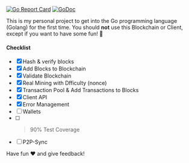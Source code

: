 [![Go Report Card](https://goreportcard.com/badge/github.com/Flur3x/go-chain)](https://goreportcard.com/report/github.com/Flur3x/go-chain) [![GoDoc](https://godoc.org/github.com/Flur3x/go-chain?status.svg)](https://godoc.org/github.com/Flur3x/go-chain)

This is my personal project to get into the Go programming language (Golang) for the first time. You should **not** use this Blockchain or Client, except if you want to have some fun! 🤙

#### Checklist

- [x] Hash & verify blocks
- [x] Add Blocks to Blockchain
- [x] Validate Blockchain
- [x] Real Mining with Dfficulty (nonce)
- [x] Transaction Pool & Add Transactions to Blocks
- [x] Client API
- [x] Error Management
- [ ] Wallets
- [ ] > 90% Test Coverage
- [ ] P2P-Sync

Have fun ❤️ and give feedback!
